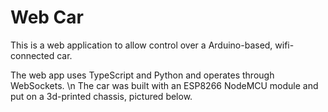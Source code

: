 # Web Car
This is a web application to allow control over a Arduino-based, wifi-connected car.

The web app uses TypeScript and Python and operates through WebSockets. \n
The car was built with an ESP8266 NodeMCU module and put on a 3d-printed chassis, pictured below.
